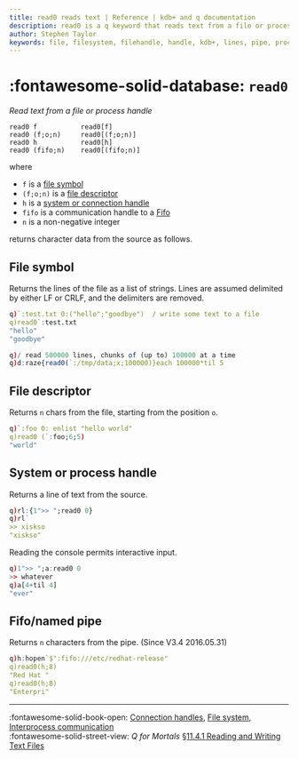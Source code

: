 ```yaml
---
title: read0 reads text | Reference | kdb+ and q documentation
description: read0 is a q keyword that reads text from a file or process handle
author: Stephen Taylor
keywords: file, filesystem, filehandle, handle, kdb+, lines, pipe, process, q, read, read0, text
---
```

# :fontawesome-solid-database: `read0`





_Read text from a file or process handle_

```syntax
read0 f           read0[f]
read0 (f;o;n)     read0[(f;o;n)]
read0 h           read0[h]
read0 (fifo;n)    read0[(fifo;n)]
```

where

-   `f` is a [file symbol](../basics/glossary.md#file-symbol)
-   `(f;o;n)` is a [file descriptor](../basics/glossary.md#file-descriptor)
-   `h` is a [system or connection handle](../basics/handles.md)
-   `fifo` is a communication handle to a [Fifo](hopen.md#communication-handles)
-   `n` is a non-negative integer

returns character data from the source as follows. 


## File symbol

Returns the lines of the file as a list of strings. Lines are assumed delimited by either LF or CRLF, and the delimiters are removed.

```q
q)`:test.txt 0:("hello";"goodbye")  / write some text to a file
q)read0`:test.txt
"hello"
"goodbye"

q)/ read 500000 lines, chunks of (up to) 100000 at a time
q)d:raze{read0(`:/tmp/data;x;100000)}each 100000*til 5
```


## File descriptor

Returns `n` chars from the file, starting from the position `o`.

```q
q)`:foo 0: enlist "hello world"
q)read0 (`:foo;6;5)
"world"
```


## System or process handle

Returns a line of text from the source.

```q
q)rl:{1">> ";read0 0}
q)rl`
>> xiskso
"xiskso"
```

Reading the console permits interactive input.

```q
q)1">> ";a:read0 0
>> whatever
q)a[4+til 4]
"ever"
```


## Fifo/named pipe

Returns `n` characters from the pipe.
(Since V3.4 2016.05.31)

```q
q)h:hopen`$":fifo:///etc/redhat-release"
q)read0(h;8)
"Red Hat "
q)read0(h;8)
"Enterpri"
```

----
:fontawesome-solid-book-open:
[Connection handles](../basics/handles.md),
[File system](../basics/files.md),
[Interprocess communication](../basics/ipc.md)
<br>
:fontawesome-solid-street-view:
_Q for Mortals_
[§11.4.1 Reading and Writing Text Files](/q4m3/11_IO/#1141-reading-and-writing-text-files)
